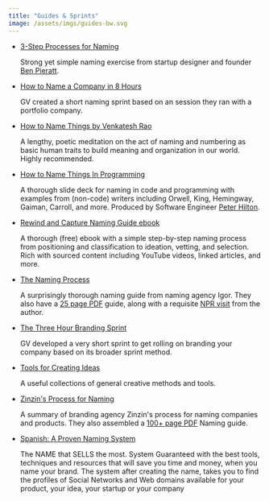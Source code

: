 ```yaml
---
title: "Guides & Sprints"
image: /assets/imgs/guides-bw.svg
---
```


- [3-Step Processes for Naming](http://blog.pieratt.com/post/77293289254/a-3-step-process-for-naming-a-projectproduct)

  Strong yet simple naming exercise from startup designer and founder [Ben Pieratt](http://pieratt.com/).

- [How to Name a Company in 8 Hours](https://drive.google.com/open?id=0B3qgdcQBWtCqd1JxcWQ2N20xMU0)

  GV created a short naming sprint based on an session they ran with a portfolio company.

- [How to Name Things by Venkatesh Rao](https://www.ribbonfarm.com/2012/02/02/how-to-name-things/)

  A lengthy, poetic meditation on the act of naming and numbering as basic human traits to build meaning and organization in our world. Highly recommended. 

- [How to Name Things In Programming](https://www.slideshare.net/pirhilton/how-to-name-things-the-hardest-problem-in-programming)

  A thorough slide deck for naming in code and programming with examples from (non-code) writers including Orwell, King, Hemingway, Gaiman, Carroll, and more. Produced by Software Engineer [Peter Hilton](http://hilton.org.uk/).

- [Rewind and Capture Naming Guide ebook](http://www.rewindandcapture.com/brand-naming-guide/)

  A thorough (free) ebook with a simple step-by-step naming process from positioning and classification to ideation, vetting, and selection. Rich with sourced content including YouTube videos, linked articles, and more.

- [The Naming Process](https://www.igorinternational.com/process/company-product-names.php)

  A surprisingly thorough naming guide from naming agency Igor. They also have a [25 page PDF](https://igorinternational.com/process/igor-naming-guide_12.pdf) guide, along with a requisite [NPR visit](http://www.npr.org/2011/10/12/141276794/product-names-make-dasani-and-swiffers-sell) from the author.

- [The Three Hour Branding Sprint](https://library.gv.com/the-three-hour-brand-sprint-3ccabf4b768a)

  GV developed a very short sprint to get rolling on branding your company based on its broader sprint method.

- [Tools for Creating Ideas](http://creatingminds.org/tools/tools_ideation.htm)

  A useful collections of general creative methods and tools.

- [Zinzin's Process for Naming](https://www.zinzin.com/process/)

  A summary of branding agency Zinzin's process for naming companies and products. They also assembled a [100+ page PDF](https://www.zinzin.com/guides/zinzin-naming-guide.pdf) Naming guide.

- [Spanish: A Proven Naming System ]( https://www.udemy.com/nombre-mas-vende-marcas-naming/ )

  The NAME that SELLS the most. System Guaranteed with the best tools, techniques and resources that will save you time and money, when you name your brand. The system after creating the name, takes you to find the profiles of Social Networks and Web domains available for your product, your idea, your startup or your company


